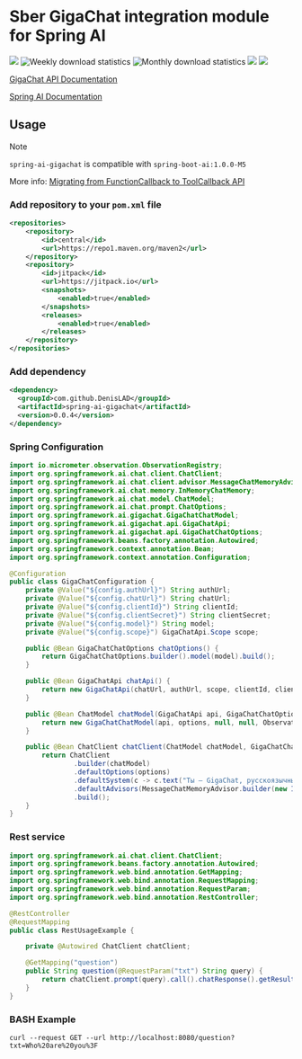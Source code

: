 # Sber GigaChat integration module for Spring AI

[![](https://jitpack.io/v/DenisLAD/spring-ai-gigachat.svg)](https://jitpack.io/#DenisLAD/spring-ai-gigachat) ![Weekly download statistics](https://jitpack.io/v/DenisLAD/spring-ai-gigachat/week.svg) ![Monthly download statistics](https://jitpack.io/v/DenisLAD/spring-ai-gigachat/month.svg) [![](https://github.com/DenisLAD/spring-ai-gigachat/actions/workflows/maven.yml/badge.svg)](https://github.com/DenisLAD/spring-ai-gigachat/actions/workflows/maven.yml) [![](https://github.com/DenisLAD/spring-ai-gigachat/actions/workflows/maven-publish.yml/badge.svg)](https://github.com/DenisLAD/spring-ai-gigachat/actions/workflows/maven-publish.yml)

[GigaChat API Documentation](https://developers.sber.ru/portal/products/gigachat-api)

[Spring AI Documentation](https://docs.spring.io/spring-ai/reference/index.html)

## Usage

> [!NOTE]  
> `spring-ai-gigachat` is compatible with `spring-boot-ai:1.0.0-M5`
>
> More info: [Migrating from FunctionCallback to ToolCallback API](https://docs.spring.io/spring-ai/reference/api/tools-migration.html)


### Add repository to your `pom.xml` file

```xml
<repositories>
    <repository>
        <id>central</id>
        <url>https://repo1.maven.org/maven2</url>
    </repository>
    <repository>
        <id>jitpack</id>
        <url>https://jitpack.io</url>
        <snapshots>
            <enabled>true</enabled>
        </snapshots>
        <releases>
            <enabled>true</enabled>
        </releases>
    </repository>
</repositories>
```

### Add dependency

```xml
<dependency>
  <groupId>com.github.DenisLAD</groupId>
  <artifactId>spring-ai-gigachat</artifactId>
  <version>0.0.4</version>
</dependency>
```

### Spring Configuration

```java
import io.micrometer.observation.ObservationRegistry;
import org.springframework.ai.chat.client.ChatClient;
import org.springframework.ai.chat.client.advisor.MessageChatMemoryAdvisor;
import org.springframework.ai.chat.memory.InMemoryChatMemory;
import org.springframework.ai.chat.model.ChatModel;
import org.springframework.ai.chat.prompt.ChatOptions;
import org.springframework.ai.gigachat.GigaChatChatModel;
import org.springframework.ai.gigachat.api.GigaChatApi;
import org.springframework.ai.gigachat.api.GigaChatChatOptions;
import org.springframework.beans.factory.annotation.Autowired;
import org.springframework.context.annotation.Bean;
import org.springframework.context.annotation.Configuration;

@Configuration
public class GigaChatConfiguration {
    private @Value("${config.authUrl}") String authUrl;
    private @Value("${config.chatUrl}") String chatUrl;
    private @Value("${config.clientId}") String clientId;
    private @Value("${config.clientSecret}") String clientSecret;
    private @Value("${config.model}") String model;
    private @Value("${config.scope}") GigaChatApi.Scope scope;

    public @Bean GigaChatChatOptions chatOptions() {
        return GigaChatChatOptions.builder().model(model).build();
    }

    public @Bean GigaChatApi chatApi() {
        return new GigaChatApi(chatUrl, authUrl, scope, clientId, clientSecret);
    }

    public @Bean ChatModel chatModel(GigaChatApi api, GigaChatChatOptions options) {
        return new GigaChatChatModel(api, options, null, null, ObservationRegistry.NOOP);
    }

    public @Bean ChatClient chatClient(ChatModel chatModel, GigaChatChatOptions options) {
        return ChatClient
                .builder(chatModel)
                .defaultOptions(options)
                .defaultSystem(c -> c.text("Ты — GigaChat, русскоязычный автоматический ассистент. Ты разговариваешь с людьми и помогаешь им отвечая подробно на их вопросы."))
                .defaultAdvisors(MessageChatMemoryAdvisor.builder(new InMemoryChatMemory()).build())
                .build();
    }
} 
```

### Rest service

```java
import org.springframework.ai.chat.client.ChatClient;
import org.springframework.beans.factory.annotation.Autowired;
import org.springframework.web.bind.annotation.GetMapping;
import org.springframework.web.bind.annotation.RequestMapping;
import org.springframework.web.bind.annotation.RequestParam;
import org.springframework.web.bind.annotation.RestController;

@RestController
@RequestMapping
public class RestUsageExample {

    private @Autowired ChatClient chatClient;

    @GetMapping("question")
    public String question(@RequestParam("txt") String query) {
        return chatClient.prompt(query).call().chatResponse().getResult().getOutput().getContent();
    }
}
```

### BASH Example

```shell
curl --request GET --url http://localhost:8080/question?txt=Who%20are%20you%3F
```
